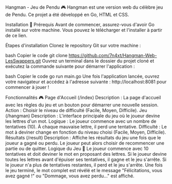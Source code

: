 Hangman - Jeu de Pendu 🎮
Hangman est une version web du célèbre jeu de Pendu. Ce projet a été développé en Go, HTML et CSS.

Installation 🔧
Prérequis
Avant de commencer, assurez-vous d'avoir Go installé sur votre machine. Vous pouvez le télécharger et l'installer à partir de ce lien.

Étapes d'installation
Clonez le repository Git sur votre machine :

bash
Copier le code
git clone https://github.com/7n4xt/Hangman-Web-LesSwappers.git
Ouvrez un terminal dans le dossier du projet cloné et exécutez la commande suivante pour démarrer l'application :

bash
Copier le code
go run main.go
Une fois l'application lancée, ouvrez votre navigateur et accédez à l'adresse suivante : http://localhost:8081 pour commencer à jouer !

Fonctionnalités 🎮
Page d'Accueil (/index)
Description : La page d'accueil avec les règles du jeu et un bouton pour démarrer une nouvelle session.
Action : Choisir le niveau de difficulté (Facile, Moyen, Difficile).
Jeu (/hangman)
Description : L'interface principale du jeu où le joueur devine les lettres d'un mot.
Logique : Le joueur commence avec un nombre de tentatives (10). À chaque mauvaise lettre, il perd une tentative.
Difficulté : Le mot à deviner change en fonction du niveau choisi (Facile, Moyen, Difficile).
Résultats (/result)
Description : Affiche les résultats du jeu une fois que le joueur a gagné ou perdu. Le joueur peut alors choisir de recommencer une partie ou de quitter.
Logique du Jeu 🤔
Le joueur commence avec 10 tentatives et doit deviner le mot en proposant des lettres.
Si le joueur devine toutes les lettres avant d'épuiser ses tentatives, il gagne et le jeu s'arrête.
Si le joueur n'a plus de tentatives restantes, il perd et le jeu s'arrête.
Une fois le jeu terminé, le mot complet est révélé et le message "Félicitations, vous avez gagné !" ou "Dommage, vous avez perdu..." est affiché.
